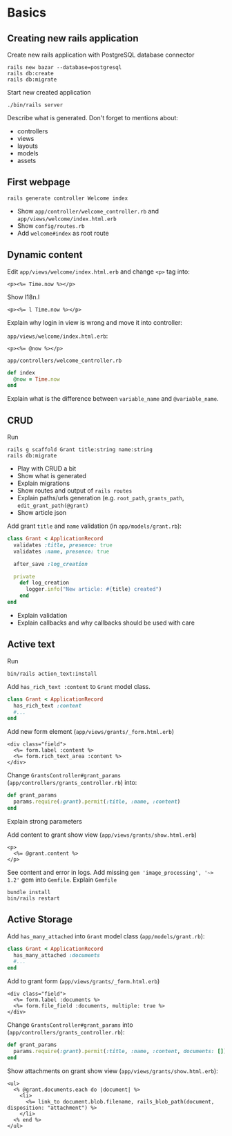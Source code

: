 # Basics

## Creating new rails application

Create new rails application with PostgreSQL database connector

```
rails new bazar --database=postgresql
rails db:create
rails db:migrate
```

Start new created application

```
./bin/rails server
```

Describe what is generated. Don't forget to mentions about:

  * controllers
  * views
  * layouts
  * models
  * assets

## First webpage

```
rails generate controller Welcome index
```

* Show `app/controller/welcome_controller.rb` and
  `app/views/welcome/index.html.erb`
* Show `config/routes.rb`
* Add `welcome#index` as root route

## Dynamic content

Edit `app/views/welcome/index.html.erb` and change `<p>` tag into:

```erb
<p><%= Time.now %></p>
```

Show I18n.l

```erb
<p><%= l Time.now %></p>
```

Explain why login in view is wrong and move it into controller:

`app/views/welcome/index.html.erb`:

```erb
<p><%= @now %></p>
```

`app/controllers/welcome_controller.rb`

```ruby
def index
  @now = Time.now
end
```

Explain what is the difference between `variable_name` and `@variable_name`.

## CRUD

Run

```
rails g scaffold Grant title:string name:string
rails db:migrate
```

* Play with CRUD a bit
* Show what is generated
* Explain migrations
* Show routes and output of `rails routes`
* Explain paths/urls generation (e.g. `root_path`, `grants_path`,
  `edit_grant_path(@grant)`
* Show article json

Add grant `title` and `name` validation (in `app/models/grant.rb`):

```ruby
class Grant < ApplicationRecord
  validates :title, presence: true
  validates :name, presence: true

  after_save :log_creation

  private
    def log_creation
      logger.info("New article: #{title} created")
    end
end
```

* Explain validation
* Explain callbacks and why callbacks should be used with care

## Active text

Run

```
bin/rails action_text:install
```

Add `has_rich_text :content` to `Grant` model class.

```ruby
class Grant < ApplicationRecord
  has_rich_text :content
  #...
end
```

Add new form element (`app/views/grants/_form.html.erb`)

```erb
<div class="field">
  <%= form.label :content %>
  <%= form.rich_text_area :content %>
</div>
```

Change `GrantsController#grant_params` (`app/controllers/grants_controller.rb`)
into:

```ruby
def grant_params
  params.require(:grant).permit(:title, :name, :content)
end
```

Explain strong parameters

Add content to grant show view (`app/views/grants/show.html.erb`)

```erb
<p>
  <%= @grant.content %>
</p>
```

See content and error in logs. Add missing `gem 'image_processing', '~> 1.2'`
gem into `Gemfile`. Explain `Gemfile`

```
bundle install
bin/rails restart
```

## Active Storage

Add `has_many_attached` into `Grant` model class (`app/models/grant.rb`):

```ruby
class Grant < ApplicationRecord
  has_many_attached :documents
  #...
end
```

Add to grant form (`app/views/grants/_form.html.erb`)

```erb
<div class="field">
  <%= form.label :documents %>
  <%= form.file_field :documents, multiple: true %>
</div>
```

Change `GrantsController#grant_params` into
(`app/controllers/grants_controller.rb`):

```ruby
def grant_params
  params.require(:grant).permit(:title, :name, :content, documents: [])
end
```

Show attachments on grant show view (`app/views/grants/show.html.erb`):

```erb
<ul>
  <% @grant.documents.each do |document| %>
    <li>
      <%= link_to document.blob.filename, rails_blob_path(document, disposition: "attachment") %>
    </li>
  <% end %>
</ul>
```
